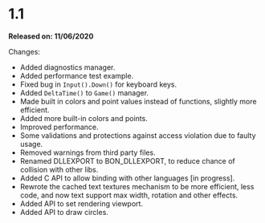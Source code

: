 # 1.1

**Released on: 11/06/2020**

Changes:

- Added diagnostics manager.
- Added performance test example.
- Fixed bug in `Input().Down()` for keyboard keys.
- Added `DeltaTime()` to `Game()` manager.
- Made built in colors and point values instead of functions, slightly more efficient.
- Added more built-in colors and points.
- Improved performance.
- Some validations and protections against access violation due to faulty usage.
- Removed warnings from third party files.
- Renamed DLLEXPORT to BON_DLLEXPORT, to reduce chance of collision with other libs.
- Added C API to allow binding with other languages [in progress].
- Rewrote the cached text textures mechanism to be more efficient, less code, and now text support max width, rotation and other effects.
- Added API to set rendering viewport.
- Added API to draw circles.
